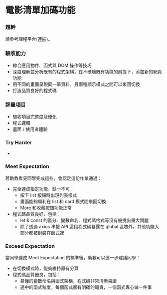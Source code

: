 # 電影清單加碼功能

### 題幹
請參考課程平台([連結](https://lighthouse.alphacamp.co/courses/41/assignments/1012))。

### 驗收能力
* 綜合應用物件、函式與 DOM 操作等技巧
* 深度理解並分析既有的程式架構，在不破壞既有功能的前提下，添加新的網頁功能
* 用不同的畫面呈現同一筆資料，且兩種顯示模式之間可以來回切換
* 打造品質良好的程式碼
### 評量項目
* 驗收項目完整度及優化
* 程式邏輯
* 畫面 / 使用者體驗
### Try Harder
* 
### Meet Expectation
若助教看見同學完成這些，會認定這份作業通過：
* 完全達成指定功能，缺一不可：
  * 按下 list 按鈕時出現列表樣式 
  * 畫面能夠順利在 list 和 card 模式間來回切換
  * More 和收藏按鈕功能正常
* 程式碼品質良好，包括：
  * let & const 的區分、變數命名、程式碼格式等沒有被挑出重大問題
  * 除了透過 axios 串接 API 這段程式碼暴露在 global 區塊外，其他功能大部分都被封裝在函式裡
### Exceed Expectation
當同學達成 Meet Expectation 的標準後，助教可以進一步建議同學：
* 在切換模式時，能夠維持原有分頁
* 程式碼品質優良，包括：
  * 易懂的變數命名與函式架構，程式碼非常清晰易讀
  * 適中的函式粒度，每個函式都有明確的職責，一個函式專心做一件事
